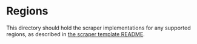 # Regions

This directory should hold the scraper implementations for any supported regions, as described in [the scraper template README](/recidiviz/tools/scraper_template/README.md).